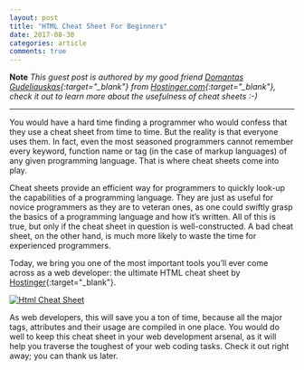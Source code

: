```yaml
---
layout: post
title: "HTML Cheat Sheet For Beginners"
date: 2017-08-30
categories: article
comments: true
---
```


**Note** *This guest post is authored by my good friend [Domantas Gudeliauskas](https://www.hostinger.com/tutorials/author/domantas/){:target="_blank"} from [Hostinger.com](_https://www.hostinger.com){:target="_blank"}, check it out to learn more about the usefulness of cheat sheets :-)*

---

You would have a hard time finding a programmer who would confess that they use a cheat sheet from time to time. But the reality is that everyone uses them. In fact, even the most seasoned programmers cannot remember every keyword, function name or tag (in the case of markup languages) of any given programming language. That is where cheat sheets come into play.

Cheat sheets provide an efficient way for programmers to quickly look-up the capabilities of a programming language. They are just as useful for novice programmers as they are to veteran ones, as one could swiftly grasp the basics of a programming language and how it’s written. All of this is true, but only if the cheat sheet in question is well-constructed. A bad cheat sheet, on the other hand, is much more likely to waste the time for experienced programmers.

Today, we bring you one of the most important tools you’ll ever come across as a web developer: the ultimate HTML cheat sheet by [Hostinger](https://www.hostinger.com/tutorials/html-cheat-sheet){:target="_blank"}. 

<div class="img-container">
<a target="_blank" href="https://cdn.rawgit.com/hostinger/banners/2d7a9209/tutorials/pdf/The-Complete-HTML-Cheat-Sheet.pdf">
<img src="{{ site.url }}/imgs/HostingerHtmlCheatSheet.png" alt="Html Cheat Sheet"  />
</a>
</div>

As web developers, this will save you a ton of time, because all the major tags, attributes and their usage are compiled in one place. You would do well to keep this cheat sheet in your web development arsenal, as it will help you traverse the toughest of your web coding tasks. Check it out right away; you can thank us later.
